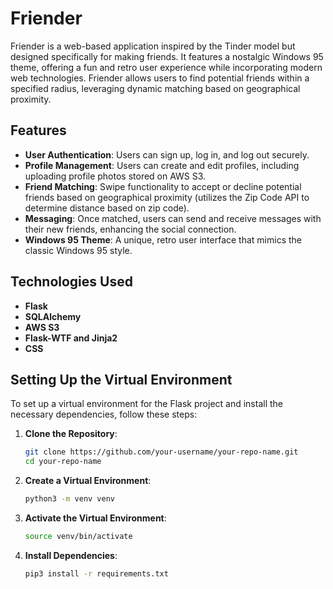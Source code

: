 # Friender

Friender is a web-based application inspired by the Tinder model but designed specifically for making friends. It features a nostalgic Windows 95 theme, offering a fun and retro user experience while incorporating modern web technologies. Friender allows users to find potential friends within a specified radius, leveraging dynamic matching based on geographical proximity.

## Features

- **User Authentication**: Users can sign up, log in, and log out securely.
- **Profile Management**: Users can create and edit profiles, including uploading profile photos stored on AWS S3.
- **Friend Matching**: Swipe functionality to accept or decline potential friends based on geographical proximity (utilizes the Zip Code API to determine distance based on zip code).
- **Messaging**: Once matched, users can send and receive messages with their new friends, enhancing the social connection.
- **Windows 95 Theme**: A unique, retro user interface that mimics the classic Windows 95 style.

## Technologies Used

- **Flask**
- **SQLAlchemy**
- **AWS S3**
- **Flask-WTF and Jinja2**
- **CSS**

## Setting Up the Virtual Environment

To set up a virtual environment for the Flask project and install the necessary dependencies, follow these steps:

1. **Clone the Repository**:
   ```sh
   git clone https://github.com/your-username/your-repo-name.git
   cd your-repo-name
    ```

2. **Create a Virtual Environment**:
    ```sh
    python3 -m venv venv
    ```

3. **Activate the Virtual Environment**:
    ```sh
    source venv/bin/activate
    ```

4. **Install Dependencies**:
    ```sh
    pip3 install -r requirements.txt
    ```

